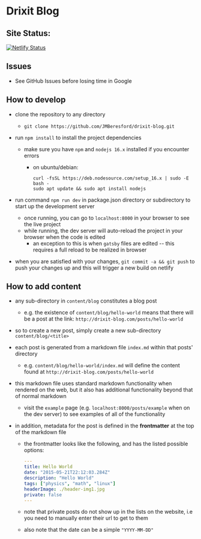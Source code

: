 # Drixit Blog

## Site Status:

[![Netlify Status](https://api.netlify.com/api/v1/badges/51528303-0ebb-4a66-91f6-8cd001f5b929/deploy-status)](https://app.netlify.com/sites/gleeful-khapse-41949b/deploys?filter=main)

## Issues
- See GitHub Issues before losing time in Google

## How to develop

- clone the repository to any directory
  - `git clone https://github.com/JMBeresford/drixit-blog.git`
- run `npm install` to install the project dependencies

  - make sure you have `npm` and `nodejs 16.x` installed if you encounter errors

    - on ubuntu/debian:

      ```
      curl -fsSL https://deb.nodesource.com/setup_16.x | sudo -E bash -
      sudo apt update && sudo apt install nodejs
      ```

- run command `npm run dev` in package.json directory or subdirectory to start up the development server
  - once running, you can go to `localhost:8000` in your browser to see the
    live project
  - while running, the dev server will auto-reload the project in your
    browser when the code is edited
    - an exception to this is when `gatsby` files are edited -- this
      requires a full reload to be realized in browser
- when you are satisfied with your changes, `git commit -a && git push` to push your changes up and this will trigger a new build on netlify

## How to add content

- any sub-directory in `content/blog` constitutes a blog post
  - e.g. the existence of `content/blog/hello-world` means that there will be
    a post at the link: `http://drixit-blog.com/posts/hello-world`
- so to create a new post, simply create a new sub-directory `content/blog/<title>`
- each post is generated from a markdown file `index.md` within that posts'
  directory
  - e.g. `content/blog/hello-world/index.md` will define the content found at
    `http://drixit-blog.com/posts/hello-world`
- this markdown file uses standard markdown functionality when rendered on the web,
  but it also has additional functionality beyond that of normal markdown
  - visit the `example` page (e.g. `localhost:8000/posts/example` when on the dev
    server) to see examples of all of the functionality
- in addition, metadata for the post is defined in the **frontmatter** at the top
  of the markdown file

  - the frontmatter looks like the following, and has the listed possible options:

    ```yaml
    ---
    title: Hello World
    date: "2015-05-21T22:12:03.284Z"
    description: "Hello World"
    tags: ["physics", "math", "linux"]
    headerImage: ./header-img1.jpg
    private: false
    ---
    ```

  - note that private posts do not show up in the lists on the website, i.e
    you need to manually enter their url to get to them
  - also note that the date can be a simple `"YYYY-MM-DD"`
